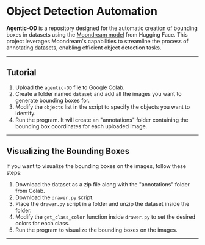# Object Detection Automation

**Agentic-OD** is a repository designed for the automatic creation of bounding boxes in datasets using the [Moondream model](https://huggingface.co/vikhyatk/moondream2) from Hugging Face. This project leverages Moondream's capabilities to streamline the process of annotating datasets, enabling efficient object detection tasks.

---

## Tutorial

1. Upload the `agentic-OD` file to Google Colab.
2. Create a folder named `dataset` and add all the images you want to generate bounding boxes for.
3. Modify the `objects` list in the script to specify the objects you want to identify.
4. Run the program. It will create an "annotations" folder containing the bounding box coordinates for each uploaded image.

---

## Visualizing the Bounding Boxes

If you want to visualize the bounding boxes on the images, follow these steps:

1. Download the dataset as a zip file along with the "annotations" folder from Colab.
2. Download the `drawer.py` script.
3. Place the `drawer.py` script in a folder and unzip the dataset inside the folder.
4. Modify the `get_class_color` function inside `drawer.py` to set the desired colors for each class.
5. Run the program to visualize the bounding boxes on the images.

---
